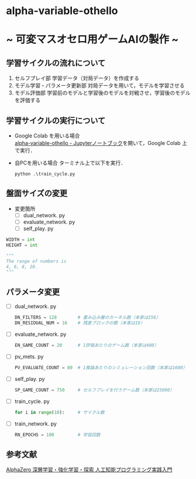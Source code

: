 # alpha-variable-othello
# ~ 可変マスオセロ用ゲームAIの製作 ~

## 学習サイクルの流れについて
1. セルフプレイ部
    学習データ（対局データ）を作成する
1. モデル学習・パラメータ更新部
    対局データを用いて，モデルを学習させる
1. モデル評価部
    学習前のモデルと学習後のモデルを対戦させ，学習後のモデルを評価する

## 学習サイクルの実行について
- Google Colab を用いる場合  
    [alpha-variable-othello - Jupyterノートブック](https://github.com/Miyamoto-my/alpha-variable-othello/blob/main/alpha-variable-othello.ipynb)を開いて，Google Colab 上で実行．

- 自PCを用いる場合
    ターミナル上で以下を実行．
    ~~~
    python .\train_cycle.py
    ~~~

## 盤面サイズの変更
- 変更箇所
    - [ ] dual_network. py
    - [ ] evaluate_network. py
    - [ ] self_play. py
~~~python
WIDTH = int
HEIGHT = int

"""
The range of numbers is
4, 6, 8, 10.
"""
~~~

## パラメータ変更
- [ ] dual_network. py
    ~~~python
    DN_FILTERS = 128        # 畳み込み層のカーネル数（本家は256）
    DN_RESIDUAL_NUM = 16    # 残差ブロックの数（本家は19）
    ~~~

- [ ] evaluate_network. py
    ~~~python
    EN_GAME_COUNT = 20      # 1評価あたりのゲーム数（本家は400）
    ~~~

- [ ] pv_mets. py
    ~~~python
    PV_EVALUATE_COUNT = 80  # 1推論あたりのシミュレーション回数（本家は1600）
    ~~~

- [ ] self_play. py
    ~~~python
    SP_GAME_COUNT = 750     # セルフプレイを行うゲーム数（本家は25000）
    ~~~

- [ ] train_cycle. py
    ~~~python
    for i in range(10):     # サイクル数
    ~~~

- [ ] train_network. py
    ~~~python
    RN_EPOCHS = 100         # 学習回数
    ~~~


## 参考文献
[AlphaZero 深層学習・強化学習・探索 人工知能プログラミング実践入門](https://www.borndigital.co.jp/book/14383.html)
